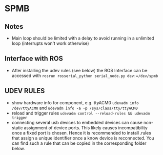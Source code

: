 # SPMB

## Notes
- Main loop should be limited with a delay to avoid running in a unlimited loop (interrupts won't work otherwise)


## Interface with ROS
- After installing the udev rules (see below) the ROS Interface can be accessed with 
```rosrun rosserial_python serial_node.py dev:=/dev/spmb```

## UDEV RULES
- show hardware info for component, e.g. ttyACM0 ``` udevadm info /dev/ttyACM0 ``` and ```udevadm info -a -p /sys/class/tty/ttyACM0 ```
- reload and trigger rules ```udevadm control --reload-rules && udevadm trigger```
- connecting several usb devices to embedded devices can cause non-static assignment of device ports. This likely causes incompatibility once a fixed port is chosen. Hence it is recommended to install .rules that assign a unique identifier once a know device is reconnected. You can find such a rule that can be copied in the corresponding folder below.
